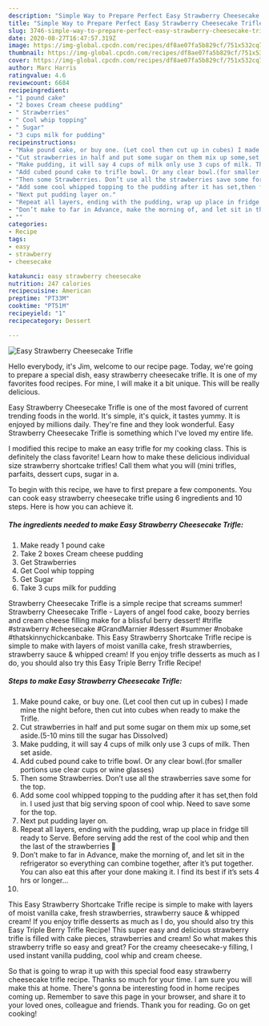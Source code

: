 ```yaml
---
description: "Simple Way to Prepare Perfect Easy Strawberry Cheesecake Trifle"
title: "Simple Way to Prepare Perfect Easy Strawberry Cheesecake Trifle"
slug: 3746-simple-way-to-prepare-perfect-easy-strawberry-cheesecake-trifle
date: 2020-08-27T16:47:57.319Z
image: https://img-global.cpcdn.com/recipes/df8ae07fa5b829cf/751x532cq70/easy-strawberry-cheesecake-trifle-recipe-main-photo.jpg
thumbnail: https://img-global.cpcdn.com/recipes/df8ae07fa5b829cf/751x532cq70/easy-strawberry-cheesecake-trifle-recipe-main-photo.jpg
cover: https://img-global.cpcdn.com/recipes/df8ae07fa5b829cf/751x532cq70/easy-strawberry-cheesecake-trifle-recipe-main-photo.jpg
author: Marc Harris
ratingvalue: 4.6
reviewcount: 6684
recipeingredient:
- "1 pound cake"
- "2 boxes Cream cheese pudding"
- " Strawberries"
- " Cool whip topping"
- " Sugar"
- "3 cups milk for pudding"
recipeinstructions:
- "Make pound cake, or buy one. (Let cool then cut up in cubes) I made mine the night before, then cut into cubes when ready to make the Trifle."
- "Cut strawberries in half and put some sugar on them mix up some,set aside.(5-10 mins till the sugar has Dissolved)"
- "Make pudding, it will say 4 cups of milk only use 3 cups of milk. Then set aside."
- "Add cubed pound cake to trifle bowl. Or any clear bowl.(for smaller portions use clear cups or wine glasses)"
- "Then some Strawberries. Don’t use all the strawberries save some for the top."
- "Add some cool whipped topping to the pudding after it has set,then fold in. I used just that big serving spoon of cool whip. Need to save some for the top."
- "Next put pudding layer on."
- "Repeat all layers, ending with the pudding, wrap up place in fridge till ready to Serve. Before serving add the rest of the cool whip and then the last of the strawberries 🍓"
- "Don’t make to far in Advance, make the morning of, and let sit in the refrigerator so everything can combine together, after it’s put together. You can also eat this after your done making it. I find its best if it’s sets 4 hrs or longer..."
- ""
categories:
- Recipe
tags:
- easy
- strawberry
- cheesecake

katakunci: easy strawberry cheesecake 
nutrition: 247 calories
recipecuisine: American
preptime: "PT33M"
cooktime: "PT51M"
recipeyield: "1"
recipecategory: Dessert

---
```



![Easy Strawberry Cheesecake Trifle](https://img-global.cpcdn.com/recipes/df8ae07fa5b829cf/751x532cq70/easy-strawberry-cheesecake-trifle-recipe-main-photo.jpg)

Hello everybody, it's Jim, welcome to our recipe page. Today, we're going to prepare a special dish, easy strawberry cheesecake trifle. It is one of my favorites food recipes. For mine, I will make it a bit unique. This will be really delicious.

Easy Strawberry Cheesecake Trifle is one of the most favored of current trending foods in the world. It's simple, it's quick, it tastes yummy. It is enjoyed by millions daily. They're fine and they look wonderful. Easy Strawberry Cheesecake Trifle is something which I've loved my entire life.

I modified this recipe to make an easy trifle for my cooking class. This is definitely the class favorite! Learn how to make these delicious individual size strawberry shortcake trifles! Call them what you will (mini trifles, parfaits, dessert cups, sugar in a.


To begin with this recipe, we have to first prepare a few components. You can cook easy strawberry cheesecake trifle using 6 ingredients and 10 steps. Here is how you can achieve it.

<!--inarticleads1-->

##### The ingredients needed to make Easy Strawberry Cheesecake Trifle:

1. Make ready 1 pound cake
1. Take 2 boxes Cream cheese pudding
1. Get  Strawberries
1. Get  Cool whip topping
1. Get  Sugar
1. Take 3 cups milk for pudding


Strawberry Cheesecake Trifle is a simple recipe that screams summer! Strawberry Cheesecake Trifle - Layers of angel food cake, boozy berries and cream cheese filling make for a blissful berry dessert! #trifle #strawberry #cheesecake #GrandMarnier #dessert #summer #nobake #thatskinnychickcanbake. This Easy Strawberry Shortcake Trifle recipe is simple to make with layers of moist vanilla cake, fresh strawberries, strawberry sauce &amp; whipped cream! If you enjoy trifle desserts as much as I do, you should also try this Easy Triple Berry Trifle Recipe! 

<!--inarticleads2-->

##### Steps to make Easy Strawberry Cheesecake Trifle:

1. Make pound cake, or buy one. (Let cool then cut up in cubes) I made mine the night before, then cut into cubes when ready to make the Trifle.
1. Cut strawberries in half and put some sugar on them mix up some,set aside.(5-10 mins till the sugar has Dissolved)
1. Make pudding, it will say 4 cups of milk only use 3 cups of milk. Then set aside.
1. Add cubed pound cake to trifle bowl. Or any clear bowl.(for smaller portions use clear cups or wine glasses)
1. Then some Strawberries. Don’t use all the strawberries save some for the top.
1. Add some cool whipped topping to the pudding after it has set,then fold in. I used just that big serving spoon of cool whip. Need to save some for the top.
1. Next put pudding layer on.
1. Repeat all layers, ending with the pudding, wrap up place in fridge till ready to Serve. Before serving add the rest of the cool whip and then the last of the strawberries 🍓
1. Don’t make to far in Advance, make the morning of, and let sit in the refrigerator so everything can combine together, after it’s put together. You can also eat this after your done making it. I find its best if it’s sets 4 hrs or longer...
1. 


This Easy Strawberry Shortcake Trifle recipe is simple to make with layers of moist vanilla cake, fresh strawberries, strawberry sauce &amp; whipped cream! If you enjoy trifle desserts as much as I do, you should also try this Easy Triple Berry Trifle Recipe! This super easy and delicious strawberry trifle is filled with cake pieces, strawberries and cream! So what makes this strawberry trifle so easy and great? For the creamy cheesecake-y filling, I used instant vanilla pudding, cool whip and cream cheese. 

So that is going to wrap it up with this special food easy strawberry cheesecake trifle recipe. Thanks so much for your time. I am sure you will make this at home. There's gonna be interesting food in home recipes coming up. Remember to save this page in your browser, and share it to your loved ones, colleague and friends. Thank you for reading. Go on get cooking!

